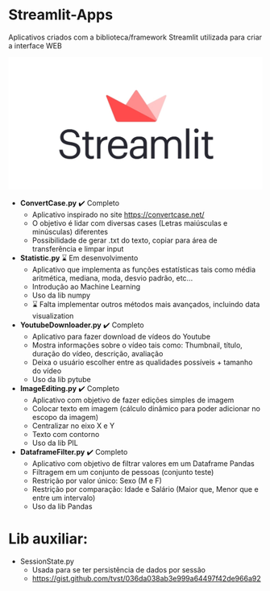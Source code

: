# Streamlit-Apps
 Aplicativos criados com a biblioteca/framework Streamlit utilizada para criar a interface WEB
 
 ![Streamlit Logo](Streamlit_Logo_1.jpg)

- **ConvertCase.py** :heavy_check_mark: Completo
  - Aplicativo inspirado no site https://convertcase.net/
  - O objetivo é lidar com diversas cases (Letras maiúsculas e minúsculas) diferentes
  - Possibilidade de gerar .txt do texto, copiar para área de transferência e limpar input
- **Statistic.py** :hourglass: Em desenvolvimento
  - Aplicativo que implementa as funções estatísticas tais como média aritmética, mediana, moda, desvio padrão, etc...
  - Introdução ao Machine Learning
  - Uso da lib numpy
  - :hourglass: Falta implementar outros métodos mais avançados, incluindo data visualization
- **YoutubeDownloader.py** ✔️ Completo
  - Aplicativo para fazer download de vídeos do Youtube
  - Mostra informações sobre o vídeo tais como: Thumbnail, título, duração do vídeo, descrição, avaliação
  - Deixa o usuário escolher entre as qualidades possíveis + tamanho do vídeo
  - Uso da lib pytube
- **ImageEditing.py** ✔️ Completo
  - Aplicativo com objetivo de fazer edições simples de imagem
  - Colocar texto em imagem (cálculo dinâmico para poder adicionar no escopo da imagem)
  - Centralizar no eixo X e Y
  - Texto com contorno
  - Uso da lib PIL
- **DataframeFilter.py** ✔️ Completo
  - Aplicativo com objetivo de filtrar valores em um Dataframe Pandas
  - Filtragem em um conjunto de pessoas (conjunto teste)
  - Restrição por valor único: Sexo (M e F)
  - Restrição por comparação: Idade e Salário (Maior que, Menor que e entre um intervalo)
  - Uso da lib Pandas

# Lib auxiliar:
- SessionState.py
  - Usada para se ter persistência de dados por sessão
  - https://gist.github.com/tvst/036da038ab3e999a64497f42de966a92
